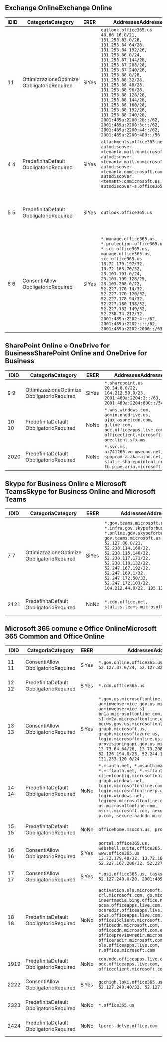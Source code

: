 <!--THIS FILE IS AUTOMATICALLY GENERATED. MANUAL CHANGES WILL BE OVERWRITTEN.-->
<!--Please contact the Office 365 Endpoints team with any questions.-->
<!--USGovGCCHigh endpoints version 2019120400-->
<!--File generated 2019-12-04 17:00:06.6464-->

## <a name="exchange-online"></a><span data-ttu-id="c228d-101">Exchange Online</span><span class="sxs-lookup"><span data-stu-id="c228d-101">Exchange Online</span></span>

<span data-ttu-id="c228d-102">ID</span><span class="sxs-lookup"><span data-stu-id="c228d-102">ID</span></span> | <span data-ttu-id="c228d-103">Categoria</span><span class="sxs-lookup"><span data-stu-id="c228d-103">Category</span></span> | <span data-ttu-id="c228d-104">ER</span><span class="sxs-lookup"><span data-stu-id="c228d-104">ER</span></span> | <span data-ttu-id="c228d-105">Addresses</span><span class="sxs-lookup"><span data-stu-id="c228d-105">Addresses</span></span> | <span data-ttu-id="c228d-106">Porte</span><span class="sxs-lookup"><span data-stu-id="c228d-106">Ports</span></span>
-- | -------------------- | --- | ------------------------------------------------------------------------------------------------------------------------------------------------------------------------------------------------------------------------------------------------------------------------------------------------------------------------------------------------------------------------------------------------------------------------------------------------ | -------------------------------
<span data-ttu-id="c228d-107">1</span><span class="sxs-lookup"><span data-stu-id="c228d-107">1</span></span> | <span data-ttu-id="c228d-108">Ottimizzazione</span><span class="sxs-lookup"><span data-stu-id="c228d-108">Optimize</span></span><BR><span data-ttu-id="c228d-109">Obbligatorio</span><span class="sxs-lookup"><span data-stu-id="c228d-109">Required</span></span> | <span data-ttu-id="c228d-110">Sì</span><span class="sxs-lookup"><span data-stu-id="c228d-110">Yes</span></span> | `outlook.office365.us`<BR>`40.66.16.0/21, 131.253.83.0/26, 131.253.84.64/26, 131.253.84.192/26, 131.253.86.0/24, 131.253.87.144/28, 131.253.87.208/28, 131.253.87.240/28, 131.253.88.0/28, 131.253.88.32/28, 131.253.88.48/28, 131.253.88.96/28, 131.253.88.128/28, 131.253.88.144/28, 131.253.88.160/28, 131.253.88.192/28, 131.253.88.240/28, 2001:489a:2200:28::/62, 2001:489a:2200:3c::/62, 2001:489a:2200:44::/62, 2001:489a:2200:400::/56` | <span data-ttu-id="c228d-111">**TCP:** 443, 80</span><span class="sxs-lookup"><span data-stu-id="c228d-111">**TCP:** 443, 80</span></span>
<span data-ttu-id="c228d-112">4 </span><span class="sxs-lookup"><span data-stu-id="c228d-112">4</span></span> | <span data-ttu-id="c228d-113">Predefinita</span><span class="sxs-lookup"><span data-stu-id="c228d-113">Default</span></span><BR><span data-ttu-id="c228d-114">Obbligatorio</span><span class="sxs-lookup"><span data-stu-id="c228d-114">Required</span></span> | <span data-ttu-id="c228d-115">Sì</span><span class="sxs-lookup"><span data-stu-id="c228d-115">Yes</span></span> | `attachments.office365-net.us, autodiscover.<tenant>.mail.onmicrosoft.com, autodiscover.<tenant>.mail.onmicrosoft.us, autodiscover.<tenant>.onmicrosoft.com, autodiscover.<tenant>.onmicrosoft.us, autodiscover-s.office365.us` | <span data-ttu-id="c228d-116">**TCP:** 443, 80</span><span class="sxs-lookup"><span data-stu-id="c228d-116">**TCP:** 443, 80</span></span>
<span data-ttu-id="c228d-117">5 </span><span class="sxs-lookup"><span data-stu-id="c228d-117">5</span></span> | <span data-ttu-id="c228d-118">Predefinita</span><span class="sxs-lookup"><span data-stu-id="c228d-118">Default</span></span><BR><span data-ttu-id="c228d-119">Obbligatorio</span><span class="sxs-lookup"><span data-stu-id="c228d-119">Required</span></span> | <span data-ttu-id="c228d-120">Sì</span><span class="sxs-lookup"><span data-stu-id="c228d-120">Yes</span></span> | `outlook.office365.us` | <span data-ttu-id="c228d-121">**TCP:** 143, 25, 587, 993, 995</span><span class="sxs-lookup"><span data-stu-id="c228d-121">**TCP:** 143, 25, 587, 993, 995</span></span>
<span data-ttu-id="c228d-122">6 </span><span class="sxs-lookup"><span data-stu-id="c228d-122">6</span></span> | <span data-ttu-id="c228d-123">Consenti</span><span class="sxs-lookup"><span data-stu-id="c228d-123">Allow</span></span><BR><span data-ttu-id="c228d-124">Obbligatorio</span><span class="sxs-lookup"><span data-stu-id="c228d-124">Required</span></span> | <span data-ttu-id="c228d-125">Sì</span><span class="sxs-lookup"><span data-stu-id="c228d-125">Yes</span></span> | `*.manage.office365.us, *.protection.office365.us, *.scc.office365.us, manage.office365.us, scc.office365.us`<BR>`13.72.179.197/32, 13.72.183.70/32, 23.103.191.0/24, 23.103.199.128/25, 23.103.208.0/22, 52.227.170.14/32, 52.227.170.120/32, 52.227.178.94/32, 52.227.180.138/32, 52.227.182.149/32, 52.238.74.212/32, 2001:489a:2202:4::/62, 2001:489a:2202:c::/62, 2001:489a:2202:2000::/63` | <span data-ttu-id="c228d-126">**TCP:** 25, 443</span><span class="sxs-lookup"><span data-stu-id="c228d-126">**TCP:** 25, 443</span></span>

## <a name="sharepoint-online-and-onedrive-for-business"></a><span data-ttu-id="c228d-127">SharePoint Online e OneDrive for Business</span><span class="sxs-lookup"><span data-stu-id="c228d-127">SharePoint Online and OneDrive for Business</span></span>

<span data-ttu-id="c228d-128">ID</span><span class="sxs-lookup"><span data-stu-id="c228d-128">ID</span></span> | <span data-ttu-id="c228d-129">Categoria</span><span class="sxs-lookup"><span data-stu-id="c228d-129">Category</span></span> | <span data-ttu-id="c228d-130">ER</span><span class="sxs-lookup"><span data-stu-id="c228d-130">ER</span></span> | <span data-ttu-id="c228d-131">Addresses</span><span class="sxs-lookup"><span data-stu-id="c228d-131">Addresses</span></span> | <span data-ttu-id="c228d-132">Porte</span><span class="sxs-lookup"><span data-stu-id="c228d-132">Ports</span></span>
-- | -------------------- | --- | --------------------------------------------------------------------------------------------------------------------------------------------- | ----------------
<span data-ttu-id="c228d-133">9 </span><span class="sxs-lookup"><span data-stu-id="c228d-133">9</span></span> | <span data-ttu-id="c228d-134">Ottimizzazione</span><span class="sxs-lookup"><span data-stu-id="c228d-134">Optimize</span></span><BR><span data-ttu-id="c228d-135">Obbligatorio</span><span class="sxs-lookup"><span data-stu-id="c228d-135">Required</span></span> | <span data-ttu-id="c228d-136">Sì</span><span class="sxs-lookup"><span data-stu-id="c228d-136">Yes</span></span> | `*.sharepoint.us`<BR>`20.34.8.0/22, 104.212.50.0/23, 2001:489a:2204:2::/63, 2001:489a:2204:800::/54` | <span data-ttu-id="c228d-137">**TCP:** 443, 80</span><span class="sxs-lookup"><span data-stu-id="c228d-137">**TCP:** 443, 80</span></span>
<span data-ttu-id="c228d-138">10 </span><span class="sxs-lookup"><span data-stu-id="c228d-138">10</span></span> | <span data-ttu-id="c228d-139">Predefinita</span><span class="sxs-lookup"><span data-stu-id="c228d-139">Default</span></span><BR><span data-ttu-id="c228d-140">Obbligatorio</span><span class="sxs-lookup"><span data-stu-id="c228d-140">Required</span></span> | <span data-ttu-id="c228d-141">No</span><span class="sxs-lookup"><span data-stu-id="c228d-141">No</span></span> | `*.wns.windows.com, admin.onedrive.us, ajax.aspnetcdn.com, g.live.com, odc.officeapps.live.com, officeclient.microsoft.com, oneclient.sfx.ms` | <span data-ttu-id="c228d-142">**TCP:** 443, 80</span><span class="sxs-lookup"><span data-stu-id="c228d-142">**TCP:** 443, 80</span></span>
<span data-ttu-id="c228d-143">20</span><span class="sxs-lookup"><span data-stu-id="c228d-143">20</span></span> | <span data-ttu-id="c228d-144">Predefinita</span><span class="sxs-lookup"><span data-stu-id="c228d-144">Default</span></span><BR><span data-ttu-id="c228d-145">Obbligatorio</span><span class="sxs-lookup"><span data-stu-id="c228d-145">Required</span></span> | <span data-ttu-id="c228d-146">No</span><span class="sxs-lookup"><span data-stu-id="c228d-146">No</span></span> | `*.svc.ms, az741266.vo.msecnd.net, spoprod-a.akamaihd.net, static.sharepointonline.com, tb.pipe.aria.microsoft.com` | <span data-ttu-id="c228d-147">**TCP:** 443, 80</span><span class="sxs-lookup"><span data-stu-id="c228d-147">**TCP:** 443, 80</span></span>

## <a name="skype-for-business-online-and-microsoft-teams"></a><span data-ttu-id="c228d-148">Skype for Business Online e Microsoft Teams</span><span class="sxs-lookup"><span data-stu-id="c228d-148">Skype for Business Online and Microsoft Teams</span></span>

<span data-ttu-id="c228d-149">ID</span><span class="sxs-lookup"><span data-stu-id="c228d-149">ID</span></span> | <span data-ttu-id="c228d-150">Categoria</span><span class="sxs-lookup"><span data-stu-id="c228d-150">Category</span></span> | <span data-ttu-id="c228d-151">ER</span><span class="sxs-lookup"><span data-stu-id="c228d-151">ER</span></span> | <span data-ttu-id="c228d-152">Addresses</span><span class="sxs-lookup"><span data-stu-id="c228d-152">Addresses</span></span> | <span data-ttu-id="c228d-153">Porte</span><span class="sxs-lookup"><span data-stu-id="c228d-153">Ports</span></span>
-- | -------------------- | --- | --------------------------------------------------------------------------------------------------------------------------------------------------------------------------------------------------------------------------------------------------------------------------------------------------------------------------------- | ---------------------------------------------------
<span data-ttu-id="c228d-154">7 </span><span class="sxs-lookup"><span data-stu-id="c228d-154">7</span></span> | <span data-ttu-id="c228d-155">Ottimizzazione</span><span class="sxs-lookup"><span data-stu-id="c228d-155">Optimize</span></span><BR><span data-ttu-id="c228d-156">Obbligatorio</span><span class="sxs-lookup"><span data-stu-id="c228d-156">Required</span></span> | <span data-ttu-id="c228d-157">Sì</span><span class="sxs-lookup"><span data-stu-id="c228d-157">Yes</span></span> | `*.gov.teams.microsoft.us, *.infra.gov.skypeforbusiness.us, *.online.gov.skypeforbusiness.us, gov.teams.microsoft.us`<BR>`52.127.88.0/21, 52.238.114.160/32, 52.238.115.146/32, 52.238.117.171/32, 52.238.118.132/32, 52.247.167.192/32, 52.247.169.1/32, 52.247.172.50/32, 52.247.172.103/32, 104.212.44.0/22, 195.134.228.0/22` | <span data-ttu-id="c228d-158">**TCP:** 443, 80</span><span class="sxs-lookup"><span data-stu-id="c228d-158">**TCP:** 443, 80</span></span><BR><span data-ttu-id="c228d-159">**UDP:** 3478, 3479, 3480, 3481</span><span class="sxs-lookup"><span data-stu-id="c228d-159">**UDP:** 3478, 3479, 3480, 3481</span></span>
<span data-ttu-id="c228d-160"> 21</span><span class="sxs-lookup"><span data-stu-id="c228d-160">21</span></span> | <span data-ttu-id="c228d-161">Predefinita</span><span class="sxs-lookup"><span data-stu-id="c228d-161">Default</span></span><BR><span data-ttu-id="c228d-162">Obbligatorio</span><span class="sxs-lookup"><span data-stu-id="c228d-162">Required</span></span> | <span data-ttu-id="c228d-163">No</span><span class="sxs-lookup"><span data-stu-id="c228d-163">No</span></span> | `*.cdn.office.net, statics.teams.microsoft.com` | <span data-ttu-id="c228d-164">**TCP:** 443</span><span class="sxs-lookup"><span data-stu-id="c228d-164">**TCP:** 443</span></span>

## <a name="microsoft-365-common-and-office-online"></a><span data-ttu-id="c228d-165">Microsoft 365 comune e Office Online</span><span class="sxs-lookup"><span data-stu-id="c228d-165">Microsoft 365 Common and Office Online</span></span>

<span data-ttu-id="c228d-166">ID</span><span class="sxs-lookup"><span data-stu-id="c228d-166">ID</span></span> | <span data-ttu-id="c228d-167">Categoria</span><span class="sxs-lookup"><span data-stu-id="c228d-167">Category</span></span> | <span data-ttu-id="c228d-168">ER</span><span class="sxs-lookup"><span data-stu-id="c228d-168">ER</span></span> | <span data-ttu-id="c228d-169">Addresses</span><span class="sxs-lookup"><span data-stu-id="c228d-169">Addresses</span></span> | <span data-ttu-id="c228d-170">Porte</span><span class="sxs-lookup"><span data-stu-id="c228d-170">Ports</span></span>
-- | ------------------- | --- | --------------------------------------------------------------------------------------------------------------------------------------------------------------------------------------------------------------------------------------------------------------------------------------------------------------------------------------------------------------------------------------------------------------------- | ----------------
<span data-ttu-id="c228d-171">11 </span><span class="sxs-lookup"><span data-stu-id="c228d-171">11</span></span> | <span data-ttu-id="c228d-172">Consenti</span><span class="sxs-lookup"><span data-stu-id="c228d-172">Allow</span></span><BR><span data-ttu-id="c228d-173">Obbligatorio</span><span class="sxs-lookup"><span data-stu-id="c228d-173">Required</span></span> | <span data-ttu-id="c228d-174">Sì</span><span class="sxs-lookup"><span data-stu-id="c228d-174">Yes</span></span> | `*.gov.online.office365.us`<BR>`52.127.37.0/24, 52.127.82.0/23` | <span data-ttu-id="c228d-175">**TCP:** 443</span><span class="sxs-lookup"><span data-stu-id="c228d-175">**TCP:** 443</span></span>
<span data-ttu-id="c228d-176">12 </span><span class="sxs-lookup"><span data-stu-id="c228d-176">12</span></span> | <span data-ttu-id="c228d-177">Predefinita</span><span class="sxs-lookup"><span data-stu-id="c228d-177">Default</span></span><BR><span data-ttu-id="c228d-178">Obbligatorio</span><span class="sxs-lookup"><span data-stu-id="c228d-178">Required</span></span> | <span data-ttu-id="c228d-179">Sì</span><span class="sxs-lookup"><span data-stu-id="c228d-179">Yes</span></span> | `*.cdn.office365.us` | <span data-ttu-id="c228d-180">**TCP:** 443</span><span class="sxs-lookup"><span data-stu-id="c228d-180">**TCP:** 443</span></span>
<span data-ttu-id="c228d-181">13 </span><span class="sxs-lookup"><span data-stu-id="c228d-181">13</span></span> | <span data-ttu-id="c228d-182">Consenti</span><span class="sxs-lookup"><span data-stu-id="c228d-182">Allow</span></span><BR><span data-ttu-id="c228d-183">Obbligatorio</span><span class="sxs-lookup"><span data-stu-id="c228d-183">Required</span></span> | <span data-ttu-id="c228d-184">Sì</span><span class="sxs-lookup"><span data-stu-id="c228d-184">Yes</span></span> | `*.gov.us.microsoftonline.com, adminwebservice.gov.us.microsoftonline.com, adminwebservice-s1-bn1a.microsoftonline.com, adminwebservice-s1-dm2a.microsoftonline.com, becws.gov.us.microsoftonline.com, graph.microsoft.us, graph.microsoftazure.us, login.microsoftonline.us, provisioningapi.gov.us.microsoftonline.com`<BR>`13.73.64.64/26, 13.73.208.128/25, 52.126.194.0/23, 52.244.120.128/25, 131.253.120.0/24` | <span data-ttu-id="c228d-185">**TCP:** 443</span><span class="sxs-lookup"><span data-stu-id="c228d-185">**TCP:** 443</span></span>
<span data-ttu-id="c228d-186">14 </span><span class="sxs-lookup"><span data-stu-id="c228d-186">14</span></span> | <span data-ttu-id="c228d-187">Predefinita</span><span class="sxs-lookup"><span data-stu-id="c228d-187">Default</span></span><BR><span data-ttu-id="c228d-188">Obbligatorio</span><span class="sxs-lookup"><span data-stu-id="c228d-188">Required</span></span> | <span data-ttu-id="c228d-189">No</span><span class="sxs-lookup"><span data-stu-id="c228d-189">No</span></span> | `*.msauth.net, *.msauthimages.us, *.msftauth.net, *.msftauthimages.us, clientconfig.microsoftonline-p.net, graph.windows.net, login.microsoftonline.com, login.microsoftonline-p.com, login.windows.net, loginex.microsoftonline.com, login-us.microsoftonline.com, mscrl.microsoft.com, nexus.microsoftonline-p.com, secure.aadcdn.microsoftonline-p.com` | <span data-ttu-id="c228d-190">**TCP:** 443</span><span class="sxs-lookup"><span data-stu-id="c228d-190">**TCP:** 443</span></span>
<span data-ttu-id="c228d-191">15 </span><span class="sxs-lookup"><span data-stu-id="c228d-191">15</span></span> | <span data-ttu-id="c228d-192">Predefinita</span><span class="sxs-lookup"><span data-stu-id="c228d-192">Default</span></span><BR><span data-ttu-id="c228d-193">Obbligatorio</span><span class="sxs-lookup"><span data-stu-id="c228d-193">Required</span></span> | <span data-ttu-id="c228d-194">No</span><span class="sxs-lookup"><span data-stu-id="c228d-194">No</span></span> | `officehome.msocdn.us, prod.msocdn.us` | <span data-ttu-id="c228d-195">**TCP:** 443, 80</span><span class="sxs-lookup"><span data-stu-id="c228d-195">**TCP:** 443, 80</span></span>
<span data-ttu-id="c228d-196">16 </span><span class="sxs-lookup"><span data-stu-id="c228d-196">16</span></span> | <span data-ttu-id="c228d-197">Consenti</span><span class="sxs-lookup"><span data-stu-id="c228d-197">Allow</span></span><BR><span data-ttu-id="c228d-198">Obbligatorio</span><span class="sxs-lookup"><span data-stu-id="c228d-198">Required</span></span> | <span data-ttu-id="c228d-199">Sì</span><span class="sxs-lookup"><span data-stu-id="c228d-199">Yes</span></span> | `portal.office365.us, webshell.suite.office365.us, www.office365.us`<BR>`13.72.179.48/32, 13.72.188.8/32, 52.227.167.206/32, 52.227.170.242/32` | <span data-ttu-id="c228d-200">**TCP:** 443, 80</span><span class="sxs-lookup"><span data-stu-id="c228d-200">**TCP:** 443, 80</span></span>
<span data-ttu-id="c228d-201">17 </span><span class="sxs-lookup"><span data-stu-id="c228d-201">17</span></span> | <span data-ttu-id="c228d-202">Consenti</span><span class="sxs-lookup"><span data-stu-id="c228d-202">Allow</span></span><BR><span data-ttu-id="c228d-203">Obbligatorio</span><span class="sxs-lookup"><span data-stu-id="c228d-203">Required</span></span> | <span data-ttu-id="c228d-204">Sì</span><span class="sxs-lookup"><span data-stu-id="c228d-204">Yes</span></span> | `*.osi.office365.us, tasks.office365.us`<BR>`52.127.240.0/20, 2001:489a:2206::/48` | <span data-ttu-id="c228d-205">**TCP:** 443</span><span class="sxs-lookup"><span data-stu-id="c228d-205">**TCP:** 443</span></span>
<span data-ttu-id="c228d-206">18 </span><span class="sxs-lookup"><span data-stu-id="c228d-206">18</span></span> | <span data-ttu-id="c228d-207">Predefinita</span><span class="sxs-lookup"><span data-stu-id="c228d-207">Default</span></span><BR><span data-ttu-id="c228d-208">Obbligatorio</span><span class="sxs-lookup"><span data-stu-id="c228d-208">Required</span></span> | <span data-ttu-id="c228d-209">No</span><span class="sxs-lookup"><span data-stu-id="c228d-209">No</span></span> | `activation.sls.microsoft.com, crl.microsoft.com, go.microsoft.com, insertmedia.bing.office.net, ocsa.officeapps.live.com, ocsredir.officeapps.live.com, ocws.officeapps.live.com, office15client.microsoft.com, officecdn.microsoft.com, officecdn.microsoft.com.edgesuite.net, officepreviewredir.microsoft.com, officeredir.microsoft.com, ols.officeapps.live.com, r.office.microsoft.com` | <span data-ttu-id="c228d-210">**TCP:** 443, 80</span><span class="sxs-lookup"><span data-stu-id="c228d-210">**TCP:** 443, 80</span></span>
<span data-ttu-id="c228d-211">19</span><span class="sxs-lookup"><span data-stu-id="c228d-211">19</span></span> | <span data-ttu-id="c228d-212">Predefinita</span><span class="sxs-lookup"><span data-stu-id="c228d-212">Default</span></span><BR><span data-ttu-id="c228d-213">Obbligatorio</span><span class="sxs-lookup"><span data-stu-id="c228d-213">Required</span></span> | <span data-ttu-id="c228d-214">No</span><span class="sxs-lookup"><span data-stu-id="c228d-214">No</span></span> | `cdn.odc.officeapps.live.com, odc.officeapps.live.com, officeclient.microsoft.com` | <span data-ttu-id="c228d-215">**TCP:** 443, 80</span><span class="sxs-lookup"><span data-stu-id="c228d-215">**TCP:** 443, 80</span></span>
<span data-ttu-id="c228d-216">22</span><span class="sxs-lookup"><span data-stu-id="c228d-216">22</span></span> | <span data-ttu-id="c228d-217">Consenti</span><span class="sxs-lookup"><span data-stu-id="c228d-217">Allow</span></span><BR><span data-ttu-id="c228d-218">Obbligatorio</span><span class="sxs-lookup"><span data-stu-id="c228d-218">Required</span></span> | <span data-ttu-id="c228d-219">Sì</span><span class="sxs-lookup"><span data-stu-id="c228d-219">Yes</span></span> | `gcchigh.loki.office365.us`<BR>`52.127.240.40/32, 52.127.244.46/32` | <span data-ttu-id="c228d-220">**TCP:** 443</span><span class="sxs-lookup"><span data-stu-id="c228d-220">**TCP:** 443</span></span>
<span data-ttu-id="c228d-221">23</span><span class="sxs-lookup"><span data-stu-id="c228d-221">23</span></span> | <span data-ttu-id="c228d-222">Predefinita</span><span class="sxs-lookup"><span data-stu-id="c228d-222">Default</span></span><BR><span data-ttu-id="c228d-223">Obbligatorio</span><span class="sxs-lookup"><span data-stu-id="c228d-223">Required</span></span> | <span data-ttu-id="c228d-224">No</span><span class="sxs-lookup"><span data-stu-id="c228d-224">No</span></span> | `*.office365.us` | <span data-ttu-id="c228d-225">**TCP:** 443, 80</span><span class="sxs-lookup"><span data-stu-id="c228d-225">**TCP:** 443, 80</span></span>
<span data-ttu-id="c228d-226">24</span><span class="sxs-lookup"><span data-stu-id="c228d-226">24</span></span> | <span data-ttu-id="c228d-227">Predefinita</span><span class="sxs-lookup"><span data-stu-id="c228d-227">Default</span></span><BR><span data-ttu-id="c228d-228">Obbligatorio</span><span class="sxs-lookup"><span data-stu-id="c228d-228">Required</span></span> | <span data-ttu-id="c228d-229">No</span><span class="sxs-lookup"><span data-stu-id="c228d-229">No</span></span> | `lpcres.delve.office.com` | <span data-ttu-id="c228d-230">**TCP:** 443</span><span class="sxs-lookup"><span data-stu-id="c228d-230">**TCP:** 443</span></span>
